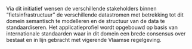 Via dit initiatief wensen de verschillende stakeholders binnen “fietsinfrastructuur” de verschillende datastromen met betrekking tot dit domein semantisch te modelleren en de structuur van de data te standaardiseren. Het applicatieprofiel wordt opgebouwd op basis van internationale standaarden waar in dit domein een brede consensus over bestaat en in lijn gebracht met vigerende Vlaamse regelgeving.
